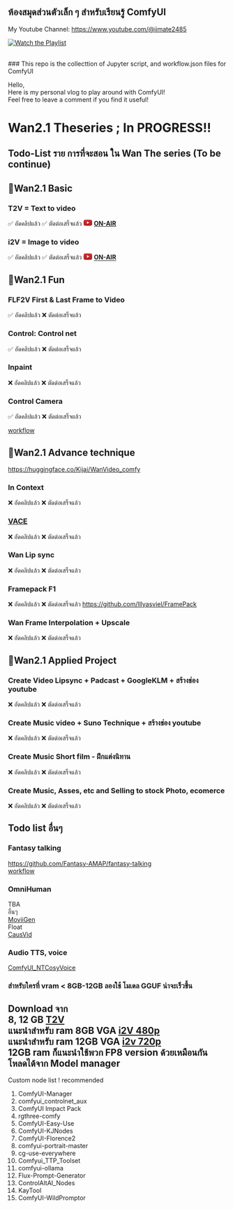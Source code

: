 ## ห้องสมุดส่วนตัวเล็ก ๆ สำหรับเรียนรู้ ComfyUI 
My Youtube Channel: https://www.youtube.com/@iimate2485
<br>

[![Watch the Playlist](https://img.youtube.com/vi/KvZRuwcZ3Is/0.jpg)](https://www.youtube.com/playlist?list=PLSPWSpkmItyKRoaAHRMbXVf70yb_2utLi)

<br>
### This repo is the collecttion of Jupyter script, and workflow.json files for ComfyUI<br>

Hello,<br>
Here is my personal vlog to play around with ComfyUI! <br>
Feel free to leave a comment if you find it useful!<br>


# Wan2.1 Theseries ; In PROGRESS!!

## Todo-List ราย การที่จะสอน ใน Wan The series (To be continue)

## 🎯Wan2.1 Basic
### T2V = Text to video
✅ อัดคลิปแล้ว  ✅ ตัดต่อเสร็จแล้ว  <img src="https://github.com/gordon123/lean2ComfyUI/blob/main/image/img/Youtube-logo%20(1).png?raw=true" alt="YouTube Logo" width="20"/> [**ON-AIR**](https://www.youtube.com/playlist?list=PLSPWSpkmItyLFCZBAXi4YSLHC9xBx5h6t)


### i2V = Image to video
✅ อัดคลิปแล้ว  ✅ ตัดต่อเสร็จแล้ว <img src="https://github.com/gordon123/lean2ComfyUI/blob/main/image/img/Youtube-logo%20(1).png?raw=true" alt="YouTube Logo" width="20"/> [**ON-AIR**](https://www.youtube.com/playlist?list=PLSPWSpkmItyLFCZBAXi4YSLHC9xBx5h6t)

## 🎯Wan2.1 Fun
### FLF2V First & Last Frame to Video
✅ อัดคลิปแล้ว  ❌ ตัดต่อเสร็จแล้ว
### Control: Control net
✅ อัดคลิปแล้ว  ❌ ตัดต่อเสร็จแล้ว
### Inpaint 
❌ อัดคลิปแล้ว  ❌ ตัดต่อเสร็จแล้ว
### Control Camera
✅ อัดคลิปแล้ว  ❌ ตัดต่อเสร็จแล้ว  <br>

[workflow](https://github.com/amao2001/ganloss-latent-space/blob/main/workflow/2025-05-05%20wanvideo_Fun_control_camera.json)

## 🎯Wan2.1 Advance technique
https://huggingface.co/Kijai/WanVideo_comfy
### In Context 
❌ อัดคลิปแล้ว  ❌ ตัดต่อเสร็จแล้ว
### [VACE](https://github.com/ali-vilab/VACE)
❌ อัดคลิปแล้ว  ❌ ตัดต่อเสร็จแล้ว
### Wan Lip sync
❌ อัดคลิปแล้ว  ❌ ตัดต่อเสร็จแล้ว
### Framepack F1
❌ อัดคลิปแล้ว  ❌ ตัดต่อเสร็จแล้ว
https://github.com/lllyasviel/FramePack
### Wan Frame Interpolation + Upscale
❌ อัดคลิปแล้ว  ❌ ตัดต่อเสร็จแล้ว



## 🎯Wan2.1 Applied Project
### Create Video Lipsync + Padcast + GoogleKLM + สร้างช่อง youtube
❌ อัดคลิปแล้ว  ❌ ตัดต่อเสร็จแล้ว
### Create Music video + Suno Technique + สร้างช่อง youtube
❌ อัดคลิปแล้ว  ❌ ตัดต่อเสร็จแล้ว
### Create Music Short film - ฝึกแต่งนิทาน
❌ อัดคลิปแล้ว  ❌ ตัดต่อเสร็จแล้ว
### Create Music, Asses, etc and Selling to stock Photo, ecomerce
❌ อัดคลิปแล้ว  ❌ ตัดต่อเสร็จแล้ว

## Todo list อื่นๆ
### Fantasy talking
https://github.com/Fantasy-AMAP/fantasy-talking <br>
[workflow](https://github.com/amao2001/ganloss-latent-space/blob/main/workflow/2025-05-03%20FantasyTalking.json)
<br>


### OmniHuman
TBA <br>
อื่นๆ <br>
[MoviiGen](https://github.com/ZulutionAI/MoviiGen1.1) <br>
Float <br>
[CausVid](https://huggingface.co/lightx2v/Wan2.1-T2V-14B-CausVid) <br>

### Audio TTS, voice
[ComfyUI_NTCosyVoice](https://github.com/muxueChen/ComfyUI_NTCosyVoice/tree/main)

### สำหรับใครที่ vram < 8GB-12GB ลองใช้ โมเดล GGUF น่าจะเร็วขึ้น

Download จาก  <br>
8, 12 GB [T2V](https://huggingface.co/city96/Wan2.1-T2V-14B-gguf/tree/main)    <br>
แนะนำสำหรับ ram 8GB VGA [i2V 480p](https://huggingface.co/city96/Wan2.1-I2V-14B-480P-gguf/tree/main)   <br>
แนะนำสำหรับ ram 12GB VGA [i2v 720p](https://huggingface.co/city96/Wan2.1-I2V-14B-720P-gguf/tree/main)  <br>
12GB ram ก็แนะนำใช้พวก FP8 version ด้วยเหมือนกัน โหลดได้จาก Model manager
---
Custom node list ! recommended 
1. ComfyUI-Manager
2. comfyui_controlnet_aux
3. ComfyUI Impact Pack
4. rgthree-comfy
5. ComfyUI-Easy-Use
6. ComfyUI-KJNodes
7. ComfyUI-Florence2
8. comfyui-portrait-master
9.  cg-use-everywhere
10. Comfyui_TTP_Toolset
11. comfyui-ollama
12. Flux-Prompt-Generator
13. ControlAltAI_Nodes
14. KayTool
15. ComfyUI-WildPromptor
